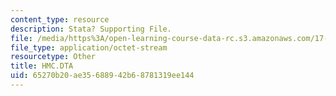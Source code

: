 ```yaml
---
content_type: resource
description: Stata? Supporting File.
file: /media/https%3A/open-learning-course-data-rc.s3.amazonaws.com/17-872-quantitative-research-in-political-science-and-public-policy-spring-2004/65270b20ae35688942b68781319ee144_HMC.DTA
file_type: application/octet-stream
resourcetype: Other
title: HMC.DTA
uid: 65270b20-ae35-6889-42b6-8781319ee144
---
```

